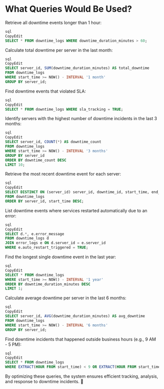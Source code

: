 # What Queries Would Be Used?

Retrieve all downtime events longer than 1 hour:

```sql
sql
CopyEdit
SELECT * FROM downtime_logs WHERE downtime_duration_minutes > 60;

```

Calculate total downtime per server in the last month:

```sql
sql
CopyEdit
SELECT server_id, SUM(downtime_duration_minutes) AS total_downtime
FROM downtime_logs
WHERE start_time >= NOW() - INTERVAL '1 month'
GROUP BY server_id;

```

Find downtime events that violated SLA:

```sql
sql
CopyEdit
SELECT * FROM downtime_logs WHERE sla_tracking = TRUE;

```

Identify servers with the highest number of downtime incidents in the last 3 months:

```sql
sql
CopyEdit
SELECT server_id, COUNT(*) AS downtime_count
FROM downtime_logs
WHERE start_time >= NOW() - INTERVAL '3 months'
GROUP BY server_id
ORDER BY downtime_count DESC
LIMIT 10;

```

Retrieve the most recent downtime event for each server:

```sql
sql
CopyEdit
SELECT DISTINCT ON (server_id) server_id, downtime_id, start_time, end_time, downtime_duration_minutes
FROM downtime_logs
ORDER BY server_id, start_time DESC;

```

List downtime events where services restarted automatically due to an error:

```sql
sql
CopyEdit
SELECT d.*, e.error_message
FROM downtime_logs d
JOIN error_logs e ON d.server_id = e.server_id
WHERE e.auto_restart_triggered = TRUE;

```

Find the longest single downtime event in the last year:

```sql
sql
CopyEdit
SELECT * FROM downtime_logs
WHERE start_time >= NOW() - INTERVAL '1 year'
ORDER BY downtime_duration_minutes DESC
LIMIT 1;

```

Calculate average downtime per server in the last 6 months:

```sql
sql
CopyEdit
SELECT server_id, AVG(downtime_duration_minutes) AS avg_downtime
FROM downtime_logs
WHERE start_time >= NOW() - INTERVAL '6 months'
GROUP BY server_id;

```

Find downtime incidents that happened outside business hours (e.g., 9 AM - 5 PM):

```sql
sql
CopyEdit
SELECT * FROM downtime_logs
WHERE EXTRACT(HOUR FROM start_time) < 9 OR EXTRACT(HOUR FROM start_time) > 17;

```

By optimizing these queries, the system ensures efficient tracking, analysis, and response to downtime incidents. 🚀